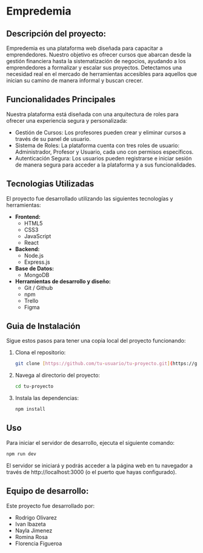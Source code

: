 <H1>Empredemia</H1>

## Descripción del proyecto:
Empredemia es una plataforma web diseñada para capacitar a emprendedores. Nuestro objetivo es ofrecer cursos que abarcan desde la gestión financiera hasta la sistematización de negocios, ayudando a los emprendedores a formalizar y escalar sus proyectos. Detectamos una necesidad real en el mercado de herramientas accesibles para aquellos que inician su camino de manera informal y buscan crecer.

## Funcionalidades Principales
Nuestra plataforma está diseñada con una arquitectura de roles para ofrecer una experiencia segura y personalizada:
- Gestión de Cursos: Los profesores pueden crear y eliminar cursos a través de su panel de usuario.
- Sistema de Roles: La plataforma cuenta con tres roles de usuario: Administrador, Profesor y Usuario, cada uno con permisos específicos.
- Autenticación Segura: Los usuarios pueden registrarse e iniciar sesión de manera segura para acceder a la plataforma y a sus funcionalidades.

## Tecnologias Utilizadas

El proyecto fue desarrollado utilizando las siguientes tecnologías y herramientas:
-   **Frontend:**
    -   HTML5
    -   CSS3
    -   JavaScript
    -   React
-   **Backend:**
    -   Node.js
    -   Express.js
-   **Base de Datos:**
    -   MongoDB
-   **Herramientas de desarrollo y diseño:**
    -   Git / Github
    -   npm
    -   Trello
    -   Figma
 
## Guia de Instalación
Sigue estos pasos para tener una copia local del proyecto funcionando:

1.  Clona el repositorio:
    ```bash
    git clone [https://github.com/tu-usuario/tu-proyecto.git](https://github.com/tu-usuario/tu-proyecto.git)
    ```
2.  Navega al directorio del proyecto:
    ```bash
    cd tu-proyecto
    ```
3.  Instala las dependencias:
    ```bash
    npm install
    ```

## Uso
Para iniciar el servidor de desarrollo, ejecuta el siguiente comando:
```bash
npm run dev
```
El servidor se iniciará y podrás acceder a la página web en tu navegador a través de http://localhost:3000 (o el puerto que hayas configurado).

## Equipo de desarrollo:
Este proyecto fue desarrollado por:
- Rodrigo Olivarez
- Ivan Ibazeta
- Nayla Jimenez
- Romina Rosa
- Florencia Figueroa